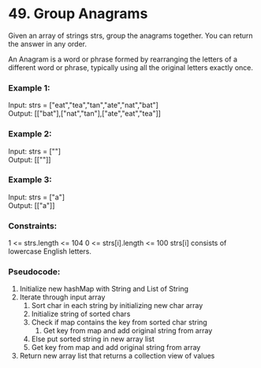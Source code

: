 # 49. Group Anagrams

Given an array of strings strs, group the anagrams together. You can return the answer in any order.

An Anagram is a word or phrase formed by rearranging the letters of a different word or phrase, 
typically using all the original letters exactly once.

### Example 1:

Input: strs = ["eat","tea","tan","ate","nat","bat"]\
Output: [["bat"],["nat","tan"],["ate","eat","tea"]]

### Example 2:

Input: strs = [""]\
Output: [[""]]

### Example 3:

Input: strs = ["a"]\
Output: [["a"]]


### Constraints:

1 <= strs.length <= 104
0 <= strs[i].length <= 100
strs[i] consists of lowercase English letters.

### Pseudocode:

1. Initialize new hashMap with String and List of String
2. Iterate through input array
   1. Sort char in each string by initializing new char array
   2. Initialize string of sorted chars 
   3. Check if map contains the key from sorted char string
      1. Get key from map and add original string from array
   4. Else put sorted string in new array list
   5. Get key from map and add original string from array
3. Return new array list that returns a collection view of values
